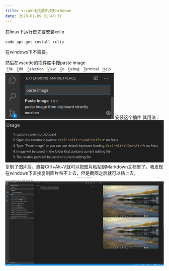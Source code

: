 ```yaml
---
title: vscode粘贴图片到Markdown
date: 2020-01-09 01:46:31
---
```


在linux下运行首先要安装xclip
```shell
sudo apt-get install xclip
```
在windows下不需要。

然后在vscode的插件库中搜paste image
![在这里插入图片描述](vscode粘贴图片到Markdown/20200109013758815.png)
安装这个插件
其用法：
![在这里插入图片描述](vscode粘贴图片到Markdown/20200109013958704.png)
复制了图片后，直接Ctrl+Alt+V就可以把图片粘贴到Markdown文档里了。我发现在windows下直接复制图片粘不上去，但是截图之后就可以粘上去。
![在这里插入图片描述](vscode粘贴图片到Markdown/20200109014310851.png)
